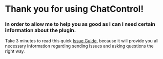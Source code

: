 # Thank you for using ChatControl!

### In order to allow me to help you as good as I can I need certain information about the plugin.

Take 3 minutes to read this quick [Issue Guide](https://github.com/kangarko/ChatControl-Pro/wiki/Getting-Help-the-Right-Way), because it will provide you all necessary information regarding sending issues and asking questions the right way.
